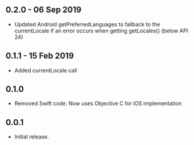 ## 0.2.0 - 06 Sep 2019

* Updated Android getPreferredLanguages to fallback to the currentLocale if an error occurs when getting getLocales() (below API 24)

## 0.1.1 - 15 Feb 2019

* Added currentLocale call

## 0.1.0

* Removed Swift code. Now uses Objective C for iOS implementation

## 0.0.1

* Initial release.
